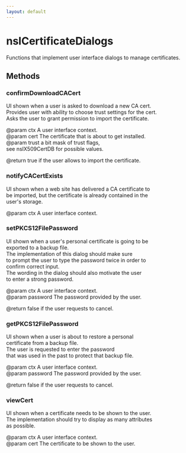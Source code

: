 ```yaml
---
layout: default
---
```


# nsICertificateDialogs #
  
Functions that implement user interface dialogs to manage certificates.  
  

## Methods ##

### confirmDownloadCACert ###
  
 UI shown when a user is asked to download a new CA cert.  
 Provides user with ability to choose trust settings for the cert.  
 Asks the user to grant permission to import the certificate.  
  
 @param ctx A user interface context.  
 @param cert The certificate that is about to get installed.  
 @param trust a bit mask of trust flags,   
              see nsIX509CertDB for possible values.  
  
 @return true if the user allows to import the certificate.  
  

### notifyCACertExists ###
  
 UI shown when a web site has delivered a CA certificate to  
 be imported, but the certificate is already contained in the  
 user's storage.  
  
 @param ctx A user interface context.  
  

### setPKCS12FilePassword ###
  
 UI shown when a user's personal certificate is going to be  
 exported to a backup file.  
 The implementation of this dialog should make sure   
 to prompt the user to type the password twice in order to  
 confirm correct input.  
 The wording in the dialog should also motivate the user   
 to enter a strong password.  
  
 @param ctx A user interface context.  
 @param password The password provided by the user.  
  
 @return false if the user requests to cancel.  
  

### getPKCS12FilePassword ###
  
 UI shown when a user is about to restore a personal  
 certificate from a backup file.  
 The user is requested to enter the password  
 that was used in the past to protect that backup file.  
  
 @param ctx A user interface context.  
 @param password The password provided by the user.  
  
 @return false if the user requests to cancel.  
  

### viewCert ###
  
 UI shown when a certificate needs to be shown to the user.  
 The implementation should try to display as many attributes  
 as possible.  
  
 @param ctx A user interface context.  
 @param cert The certificate to be shown to the user.  
  
